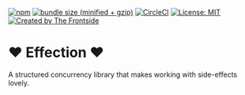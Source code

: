 [![npm](https://img.shields.io/npm/v/effection.svg)](https://www.npmjs.com/package/effection)
[![bundle size (minified +
gzip)](https://badgen.net/bundlephobia/minzip/effection)](https://bundlephobia.com/result?p=effection)
[![CircleCI](https://circleci.com/gh/cowboyd/effection.js.svg?style=shield)](https://circleci.com/gh/cowboyd/effection.js)
[![License: MIT](https://img.shields.io/badge/License-MIT-yellow.svg)](https://opensource.org/licenses/MIT)
[![Created by The Frontside](https://img.shields.io/badge/created%20by-frontside.io-blue.svg)](https://frontside.io)


# ❤ Effection ❤️

A structured concurrency library that makes working with side-effects lovely.
